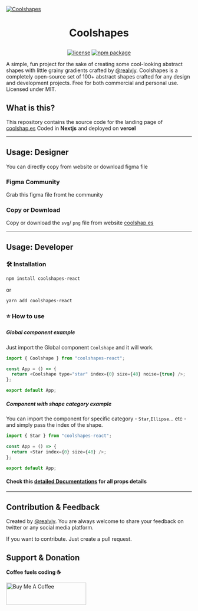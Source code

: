 [![Coolshapes](https://coolshap.es/preview.jpg)](https://coolshap.es)

# <p align=center>Coolshapes</p>

<p align="center">
  <a href="https://github.com/realvjy/coolshapes-react/blob/main/LICENSE"><img src="https://img.shields.io/npm/l/coolshapes-react" alt="license"></a>
  <a href="https://www.npmjs.com/package/coolshapes-react"><img src="https://img.shields.io/npm/v/coolshapes-react" alt="npm package"></a>

</p>

A simple, fun project for the sake of creating some cool-looking abstract shapes with little grainy gradients crafted by [@realvjy](https://x.com/realvjy). Coolshapes is a completely open-source set of 100+ abstract shapes crafted for any design and development projects. Free for both commercial and personal use. Licensed under MIT.

## What is this?
This repository contains the source code for the landing page of [coolshap.es](https://coolshap.es)
Coded in **Nextjs** and deployed on **vercel**

----
## Usage: Designer
You can directly copy from website or download figma file
### Figma Community

Grab this figma file fromt he community

### Copy or Download
Copy or download the `svg`/ `png` file from website [coolshap.es](https://coolshap.es)

---
## Usage: Developer



### 🛠️ Installation

```sh
npm install coolshapes-react
```

or

```sh
yarn add coolshapes-react
```

### ⭐️ How to use


##### Global component example

Just import the Global component `Coolshape` and it will work.

```js
import { Coolshape } from "coolshapes-react";

const App = () => {
  return <Coolshape type="star" index={0} size={48} noise={true} />;
};

export default App;
```

##### Component with shape category example

You can import the component for specific category - `Star`,`Ellipse`... etc - and simply pass the index of the shape.

```js
import { Star } from "coolshapes-react";

const App = () => {
  return <Star index={0} size={48} />;
};

export default App;
```


#### Check this [detailed Documentations](https://github.com/realvjy/coolshapes-react?tab=readme-ov-file#readme) for all props details

----

## Contribution & Feedback

Created by [@realvjy](https://x.com/realvjy). You are always welcome to share your feedback on twitter or any social media platform.

If you want to contribute. Just create a pull request.

## Support & Donation

**Coffee fuels coding ☕️**

<a href="https://www.buymeacoffee.com/realvjy" target="_blank"><img src="https://cdn.buymeacoffee.com/buttons/v2/default-yellow.png" alt="Buy Me A Coffee" style="height: 60px !important;width: 217px !important;" ></a>
